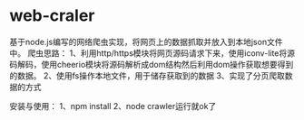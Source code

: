 # web-craler
基于node.js编写的网络爬虫实现，将网页上的数据抓取并放入到本地json文件中。
爬虫思路：
   1、利用http/https模块将网页源码请求下来，使用iconv-lite将源码解码，使用cheerio模块将源码解析成dom结构然后利用dom操作获取想要得到的数据。
   2、使用fs操作本地文件，用于储存获取到的数据
   3、实现了分页爬取数据的方式
   
安装与使用：
   1、npm install
   2、node crawler运行就ok了

